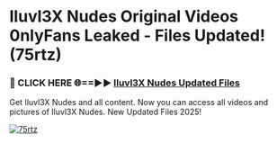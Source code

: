 # Iluvl3X Nudes Original Videos 0nlyFans Leaked - Files Updated! (75rtz)

<h3>🔴 CLICK HERE 🌐==►► <a href="https://tinyurl.com/y5r63du9" rel="nofollow">Iluvl3X Nudes Updated Files</a></h3>

Get Iluvl3X Nudes and all content. Now you can access all videos and pictures of Iluvl3X Nudes. New Updated Files 2025!

[![75rtz](https://i.imgur.com/UVo9nyh.gif)](https://tinyurl.com/y5r63du9)